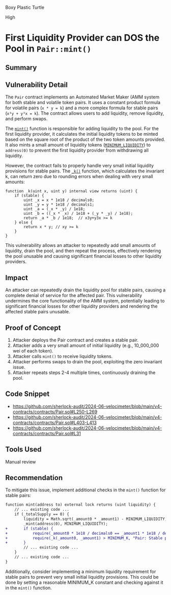 Boxy Plastic Turtle

High

# First Liquidity Provider can DOS the Pool in `Pair::mint()`

## Summary

## Vulnerability Detail

The `Pair` contract implements an Automated Market Maker (AMM system for both stable and volatile token pairs. It uses a constant product formula for volatile pairs (`x * y = k`) and a more complex formula for stable pairs (`x³y + y³x = k`). The contract allows users to add liquidity, remove liquidity, and perform swaps.

The [`mint()`](https://github.com/sherlock-audit/2024-06-velocimeter/blob/main/v4-contracts/contracts/Pair.sol#L250-L269) function is responsible for adding liquidity to the pool. For the first liquidity provider, it calculates the initial liquidity tokens to be minted based on the square root of the product of the two token amounts provided. It also mints a small amount of liquidity tokens ([`MINIMUM_LIQUIDITY`](https://github.com/sherlock-audit/2024-06-velocimeter/blob/main/v4-contracts/contracts/Pair.sol#L31)) to `address(0)` to prevent the first liquidity provider from withdrawing all liquidity.

However, the contract fails to properly handle very small initial liquidity provisions for stable pairs. The [`_k()`](https://github.com/sherlock-audit/2024-06-velocimeter/blob/main/v4-contracts/contracts/Pair.sol#L403-L413) function, which calculates the invariant k, can return zero due to rounding errors when dealing with very small amounts:

```solidity
function _k(uint x, uint y) internal view returns (uint) {
    if (stable) {
        uint _x = x * 1e18 / decimals0;
        uint _y = y * 1e18 / decimals1;
        uint _a = (_x * _y) / 1e18;
        uint _b = ((_x * _x) / 1e18 + (_y * _y) / 1e18);
        return _a * _b / 1e18;  // x3y+y3x >= k
    } else {
        return x * y; // xy >= k
    }
}
```

This vulnerability allows an attacker to repeatedly add small amounts of liquidity, drain the pool, and then repeat the process, effectively rendering the pool unusable and causing significant financial losses to other liquidity providers.

## Impact
An attacker can repeatedly drain the liquidity pool for stable pairs, causing a complete denial of service for the affected pair. This vulnerability undermines the core functionality of the AMM system, potentially leading to significant financial losses for other liquidity providers and rendering the affected stable pairs unusable.

## Proof of Concept
1. Attacker deploys the Pair contract and creates a stable pair.
2. Attacker adds a very small amount of initial liquidity (e.g., 10_000_000 wei of each token).
3. Attacker calls `mint()` to receive liquidity tokens.
4. Attacker performs swaps to drain the pool, exploiting the zero invariant issue.
5. Attacker repeats steps 2-4 multiple times, continuously draining the pool.

## Code Snippet
- https://github.com/sherlock-audit/2024-06-velocimeter/blob/main/v4-contracts/contracts/Pair.sol#L250-L269
- https://github.com/sherlock-audit/2024-06-velocimeter/blob/main/v4-contracts/contracts/Pair.sol#L403-L413
- https://github.com/sherlock-audit/2024-06-velocimeter/blob/main/v4-contracts/contracts/Pair.sol#L31


## Tools Used
Manual review

## Recommendation
To mitigate this issue, implement additional checks in the `mint()` function for stable pairs:

```diff
function mint(address to) external lock returns (uint liquidity) {
    // ... existing code ...
    if (_totalSupply == 0) {
        liquidity = Math.sqrt(_amount0 * _amount1) - MINIMUM_LIQUIDITY;
        _mint(address(0), MINIMUM_LIQUIDITY);
+       if (stable) {
+           require(_amount0 * 1e18 / decimals0 == _amount1 * 1e18 / decimals1, "Pair: Stable pair must be equal amounts");
+           require(_k(_amount0, _amount1) > MINIMUM_K, "Pair: Stable pair must be above minimum k");
+       }
        // ... existing code ...
    }
    // ... existing code ...
}
```

Additionally, consider implementing a minimum liquidity requirement for stable pairs to prevent very small initial liquidity provisions. This could be done by setting a reasonable MINIMUM_K constant and checking against it in the `mint()` function.